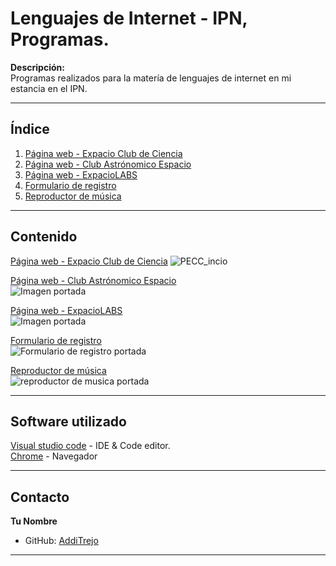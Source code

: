 # Lenguajes de Internet - IPN, Programas.
**Descripción:**  
Programas realizados para la matería de lenguajes de internet en mi estancia en el IPN.

---

## Índice

1. [Página web - Expacio Club de Ciencia](https://github.com/Additrejo/IPN-Lenguajes_de_internet/tree/main/P%C3%A1gina%20Expacio%20club%20de%20ciencia)
3. [Página web - Club Astrónomico Espacio](https://github.com/Additrejo/IPN-Lenguajes_de_internet/tree/main/Club%20Astronomico%20Espacio)  
4. [Página web - ExpacioLABS](https://github.com/Additrejo/IPN-Lenguajes_de_internet/tree/main/ExpacioLABS)  
4. [Formulario de registro](https://github.com/Additrejo/IPN-Lenguajes_de_internet/tree/main/Formulario%20de%20registro)  
5. [Reproductor de música](https://github.com/Additrejo/IPN-Lenguajes_de_internet/tree/main/Reproductor%20m%C3%BAsical%20con%20JavaScript)  


---

## Contenido

[Página web - Expacio Club de Ciencia](https://github.com/Additrejo/IPN-Lenguajes_de_internet/tree/main/P%C3%A1gina%20Expacio%20club%20de%20ciencia)
  ![PECC_incio](https://github.com/user-attachments/assets/4cfe0d03-6857-4fb0-a3c1-bb5052989214)  

[Página web - Club Astrónomico Espacio](https://github.com/Additrejo/IPN-Lenguajes_de_internet/tree/main/Club%20Astronomico%20Espacio)  
  ![Imagen portada](https://github.com/user-attachments/assets/ff92a9c5-b471-4a2f-b9a8-881cd77ef571)

[Página web - ExpacioLABS](https://github.com/Additrejo/IPN-Lenguajes_de_internet/tree/main/ExpacioLABS)  
  ![Imagen portada](https://github.com/user-attachments/assets/776ff6f8-41ef-475e-b391-adedcf9f836d)

[Formulario de registro](https://github.com/Additrejo/IPN-Lenguajes_de_internet/tree/main/Formulario%20de%20registro)  
  ![Formulario de registro portada](https://github.com/user-attachments/assets/aebe1f5d-d368-4f59-9612-b27c30ee6f12)

[Reproductor de música](https://github.com/Additrejo/IPN-Lenguajes_de_internet/tree/main/Reproductor%20m%C3%BAsical%20con%20JavaScript)  
  ![reproductor de musica portada](https://github.com/user-attachments/assets/b7ecb9ab-280d-40a3-a6d7-1420e87f2088)


---

## Software utilizado
[Visual studio code](https://code.visualstudio.com/) - IDE & Code editor.  
[Chrome](https://www.google.com/intl/es_es/chrome/) - Navegador


---

## Contacto

**Tu Nombre**  
- GitHub: [AddiTrejo](https://github.com/Additrejo)

---

